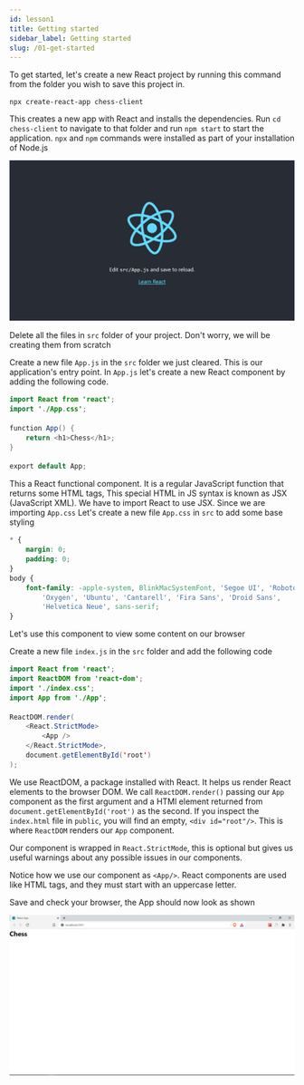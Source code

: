 ```yaml
---
id: lesson1
title: Getting started
sidebar_label: Getting started
slug: /01-get-started
---
```


To get started, let's create a new React project by running this command from the folder you wish to save this project in.

```
npx create-react-app chess-client
```

This creates a new app with React and installs the dependencies. Run `cd chess-client` to navigate to that folder and run `npm start` to start the application.
`npx` and `npm` commands were installed as part of your installation of Node.js

![img](../static/img/Screenshot1.png)

Delete all the files in `src` folder of your project. Don't worry, we will be creating them from scratch

Create a new file `App.js` in the `src` folder we just cleared. This is our application's entry point.
In `App.js` let's create a new React component by adding the following code.

```java title="src/App.js"
import React from 'react';
import './App.css';

function App() {
	return <h1>Chess</h1>;
}

export default App;
```

This a React functional component. It is a regular JavaScript function that returns some HTML tags, This special HTML in JS syntax is known as JSX (JavaScript XML). We have to import React to use JSX.
Since we are importing `App.css`
Let's create a new file `App.css` in `src` to add some base styling

```css title="src/App.css"
* {
	margin: 0;
	padding: 0;
}
body {
	font-family: -apple-system, BlinkMacSystemFont, 'Segoe UI', 'Roboto',
		'Oxygen', 'Ubuntu', 'Cantarell', 'Fira Sans', 'Droid Sans',
		'Helvetica Neue', sans-serif;
}
```

Let's use this component to view some content on our browser

Create a new file `index.js` in the `src` folder and add the following code

```java title="src/index.js"
import React from 'react';
import ReactDOM from 'react-dom';
import './index.css';
import App from './App';

ReactDOM.render(
	<React.StrictMode>
		<App />
	</React.StrictMode>,
	document.getElementById('root')
);
```

We use ReactDOM, a package installed with React. It helps us render React elements to the browser DOM.
We call `ReactDOM.render()` passing our `App` component as the first argument and a HTMl element returned from `document.getElementById('root')` as the second. If you inspect the `index.html` file in `public`, you will find an empty, `<div id="root"/>`. This is where `ReactDOM` renders our `App` component.

Our component is wrapped in `React.StrictMode`, this is optional but gives us useful warnings about any possible issues in our components.

Notice how we use our component as `<App/>`. React components are used like HTML tags, and they must start with an uppercase letter.

Save and check your browser, the App should now look as shown

![img](../static/img/Screenshot2.png)

